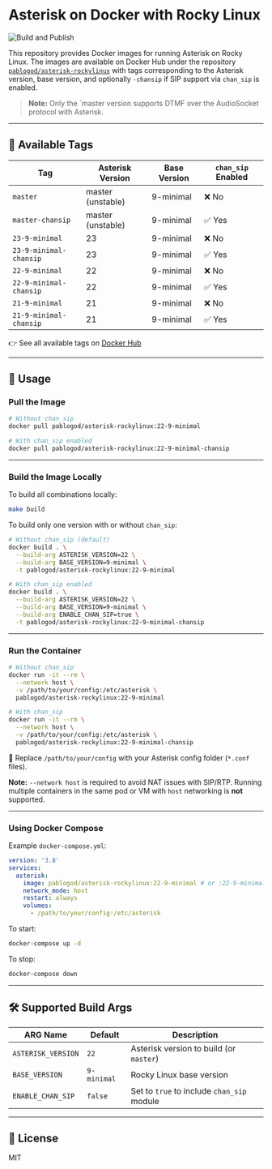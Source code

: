 # Asterisk on Docker with Rocky Linux

![Build and Publish](https://github.com/pablodz/asterisk-rockylinux/actions/workflows/docker-publish.yml/badge.svg)

This repository provides Docker images for running Asterisk on Rocky Linux. The images are available on Docker Hub under the repository [`pablogod/asterisk-rockylinux`](https://hub.docker.com/r/pablogod/asterisk-rockylinux) with tags corresponding to the Asterisk version, base version, and optionally `-chansip` if SIP support via `chan_sip` is enabled.

> **Note:** Only the `master version supports DTMF over the AudioSocket protocol with Asterisk.

---

## 🐳 Available Tags

| Tag                                           | Asterisk Version | Base Version | `chan_sip` Enabled |
|-----------------------------------------------|------------------|--------------|---------------------|
| `master`                                      | master (unstable) | 9-minimal   | ❌ No               |
| `master-chansip`                              | master (unstable) | 9-minimal   | ✅ Yes              |
| `23-9-minimal`                                | 23               | 9-minimal   | ❌ No               |
| `23-9-minimal-chansip`                        | 23               | 9-minimal   | ✅ Yes              |
| `22-9-minimal`                                | 22               | 9-minimal   | ❌ No               |
| `22-9-minimal-chansip`                        | 22               | 9-minimal   | ✅ Yes              |
| `21-9-minimal`                                | 21               | 9-minimal   | ❌ No               |
| `21-9-minimal-chansip`                        | 21               | 9-minimal   | ✅ Yes              |

👉 See all available tags on [Docker Hub](https://hub.docker.com/r/pablogod/asterisk-rockylinux/tags)

---

## 🚀 Usage

### Pull the Image

```bash
# Without chan_sip
docker pull pablogod/asterisk-rockylinux:22-9-minimal

# With chan_sip enabled
docker pull pablogod/asterisk-rockylinux:22-9-minimal-chansip
```

---

### Build the Image Locally

To build all combinations locally:

```bash
make build
```

To build only one version with or without `chan_sip`:

```bash
# Without chan_sip (default)
docker build . \
  --build-arg ASTERISK_VERSION=22 \
  --build-arg BASE_VERSION=9-minimal \
  -t pablogod/asterisk-rockylinux:22-9-minimal

# With chan_sip enabled
docker build . \
  --build-arg ASTERISK_VERSION=22 \
  --build-arg BASE_VERSION=9-minimal \
  --build-arg ENABLE_CHAN_SIP=true \
  -t pablogod/asterisk-rockylinux:22-9-minimal-chansip
```

---

### Run the Container

```bash
# Without chan_sip
docker run -it --rm \
  --network host \
  -v /path/to/your/config:/etc/asterisk \
  pablogod/asterisk-rockylinux:22-9-minimal

# With chan_sip
docker run -it --rm \
  --network host \
  -v /path/to/your/config:/etc/asterisk \
  pablogod/asterisk-rockylinux:22-9-minimal-chansip
```

📌 Replace `/path/to/your/config` with your Asterisk config folder (`*.conf` files).

**Note:** `--network host` is required to avoid NAT issues with SIP/RTP. Running multiple containers in the same pod or VM with `host` networking is **not** supported.

---

### Using Docker Compose

Example `docker-compose.yml`:

```yaml
version: '3.8'
services:
  asterisk:
    image: pablogod/asterisk-rockylinux:22-9-minimal # or :22-9-minimal-chansip
    network_mode: host
    restart: always
    volumes:
      - /path/to/your/config:/etc/asterisk
```

To start:

```bash
docker-compose up -d
```

To stop:

```bash
docker-compose down
```

---

## 🛠️ Supported Build Args

| ARG Name         | Default     | Description                                  |
|------------------|-------------|----------------------------------------------|
| `ASTERISK_VERSION` | `22`        | Asterisk version to build (or `master`)      |
| `BASE_VERSION`     | `9-minimal` | Rocky Linux base version                     |
| `ENABLE_CHAN_SIP`  | `false`     | Set to `true` to include `chan_sip` module   |

---

## 📎 License

MIT

